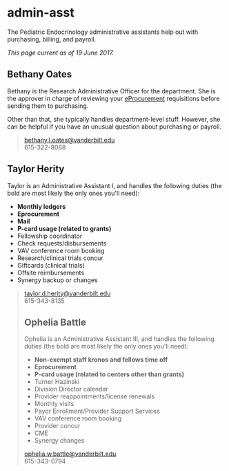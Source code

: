 # admin-asst

The Pediatric Endocrinology administrative assistants help out with purchasing, billing, and payroll.

_This page current as of 19 June 2017._

## Bethany Oates

Bethany is the Research Administrative Officer for the department. She is the approver in charge of reviewing your [eProcurement](https://github.com/moorelabvanderbilt/moorelabwiki/tree/98d9c43e779d8205afd02a9948443bf49c9a4a16/eprocurement/README.md) requisitions before sending them to purchasing.

Other than that, she typically handles department-level stuff. However, she can be helpful if you have an unusual question about purchasing or payroll.

> bethany.l.oates@vanderbilt.edu  
> 615-322-8068

## Taylor Herity

Taylor is an Administrative Assistant I, and handles the following duties \(the bold are most likely the only ones you'll need\):

* **Monthly ledgers**
* **Eprocurement**
* **Mail**
* **P-card usage \(related to grants\)**
* Fellowship coordinator
* Check requests/disbursements
* VAV conference room booking
* Research/clinical trials concur
* Giftcards \(clinical trials\)
* Offsite reimbursements
* Synergy backup or changes

> taylor.d.herity@vanderbilt.edu  
> 615-343-8135
>
> ## Ophelia Battle
>
> Ophelia is an Administrative Assistant III, and handles the following duties \(the bold are most likely the only ones you'll need\):
>
> * **Non-exempt staff kronos and fellows time off**
> * **Eprocurement**
> * **P-card usage \(related to centers other than grants\)**
> * Turner Hazinski
> * Division Director calendar
> * Provider reappointments/license renewals
> * Monthly visits
> * Payor Enrollment/Provider Support Services
> * VAV conference room booking
> * Provider concur
> * CME
> * Synergy changes
>
> ophelia.w.battle@vanderbilt.edu  
> 615-343-0794

